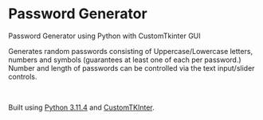 # Password Generator
Password Generator using Python with CustomTkinter GUI

<p> Generates random passwords consisting of Uppercase/Lowercase letters, numbers and symbols (guarantees at least one of each per password.) <br>
Number and length of passwords can be controlled via the text input/slider controls. </p>
<br>

Built using [Python 3.11.4] and [CustomTKInter].

[Python 3.11.4]:https://www.python.org
[CustomTKInter]: https://customtkinter.tomschimansky.com